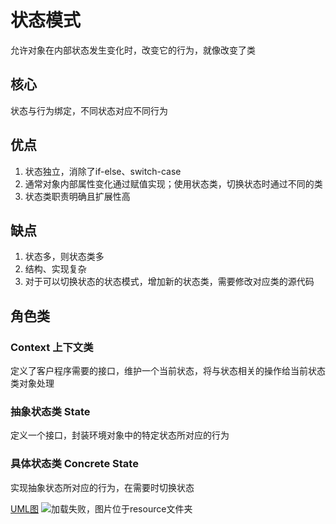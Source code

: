 # 状态模式
允许对象在内部状态发生变化时，改变它的行为，就像改变了类
## 核心
状态与行为绑定，不同状态对应不同行为

## 优点
1. 状态独立，消除了if-else、switch-case
2. 通常对象内部属性变化通过赋值实现；使用状态类，切换状态时通过不同的类
3. 状态类职责明确且扩展性高
## 缺点
1. 状态多，则状态类多
2. 结构、实现复杂
3. 对于可以切换状态的状态模式，增加新的状态类，需要修改对应类的源代码

## 角色类
### Context 上下文类
定义了客户程序需要的接口，维护一个当前状态，将与状态相关的操作给当前状态类对象处理
### 抽象状态类 State
定义一个接口，封装环境对象中的特定状态所对应的行为
### 具体状态类 Concrete State
实现抽象状态所对应的行为，在需要时切换状态

[UML图](../../../resource/StatePattern.png)
<img title="策略模式UML" src="../../../resource/StatePattern.png" alt="加载失败，图片位于resource文件夹">
